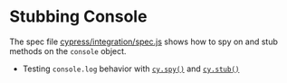 # Stubbing Console

The spec file [cypress/integration/spec.js](cypress/integration/spec.js) shows how to spy on and stub methods on the `console` object.

- Testing `console.log` behavior with [`cy.spy()`](https://on.cypress.io/spy) and [`cy.stub()`](https://on.cypress.io/stub)
